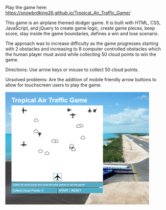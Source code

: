 
Play the game here: https://snowbrdking26.github.io/Tropical_Air_Traffic_Game/

This game is an airplane themed dodger game. It is built with HTML, CSS, JavaScript, and jQuery to create game logic, create game pieces, keep score, stay inside the game boundaries, defines a win and lose scenario.

The approach was to increase difficulty as the game progresses starting with 2 obstacles and increasing to 8 computer controlled obstacles which the human player must avoid while collecting 50 cloud points to win the game.

Directions: Use arrow keys or mouse to collect 50 cloud points.

Unsolved problems: Are the addition of mobile friendly arrow buttons to allow for touchscreen users to play the game.

<img src="https://github.com/snowbrdking26/Tropical_Air_Traffic_Game/blob/master/img/mainscreenshot2.png" width="450">
